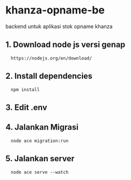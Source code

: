 # khanza-opname-be
backend untuk aplikasi stok opname khanza


## 1. Download node js versi genap 
      https://nodejs.org/en/download/
      
## 2. Install dependencies
      npm install

## 3. Edit .env

## 4. Jalankan Migrasi 
      node ace migration:run
      
## 5. Jalankan server
      node ace serve --watch
